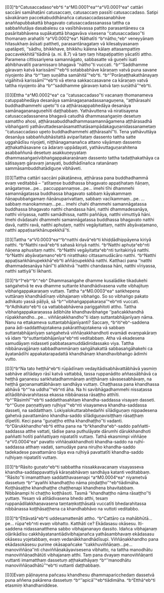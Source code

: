 [03]^b^Catusaccadaso^eb^ti ^a^M0.0001^ea^^a^V0.0001^ea^ cattāri saccāni samāhaṭāni catusaccaṃ, catusaccaṃ passīti catusaccadaso. Satipi sāvakānaṃ paccekabuddhānañca catusaccadassanabhāve anaññapubbakattā bhagavato catusaccadassanassa tattha ca sabbaññutāya dasabalesu ca vasībhāvassa pattito parasantānesu ca pasāritabhāvena supākaṭattā bhagavāva visesena ‘‘catusaccadaso’’ti thomanaṃ arahatīti ^a^V0.0002^ea^. Nāthatīti ^b^nātho,^eb^ veneyyānaṃ hitasukhaṃ āsīsati pattheti, parasantānagataṃ vā kilesabyasanaṃ upatāpeti, ‘‘sādhu, bhikkhave, bhikkhu kālena kālaṃ attasampattiṃ paccavekkhitā’’tiādinā (a. ni. 8.7) vā taṃ taṃ hitapaṭipattiṃ yācatīti attho. Paramena cittissariyena samannāgato, sabbasatte vā guṇehi īsati abhibhavatīti paramissaro bhagavā ‘‘nātho’’ti vuccati. ^b^‘‘Saddhamme gāravaṃ katvā karissāmī’’^eb^ti sotabbabhāve kāraṇaṃ vatvā puna savane niyojento āha ^b^‘‘taṃ suṇātha samāhitā’’^eb^ti. ^b^‘‘Porāṇaṭṭhakathānayaṃ vigāhitvā karissāmī’’^eb^ti vā etena sakkaccasavane ca kāraṇaṃ vatvā tattha niyojento āha ^b^‘‘saddhamme gāravaṃ katvā taṃ suṇāthā’’^eb^ti.

[03]Ettha ^a^M0.0002^ea^ ca ‘‘catusaccadaso’’ti vacanaṃ thomanameva catuppabhedāya desanāya samānagaṇanadassanaguṇena, ‘‘aṭṭhārasahi buddhadhammehi upeto’’ti ca aṭṭhārasappabhedāya desanāya samānagaṇanaguṇehīti daṭṭhabbaṃ. Yathāvuttena vā niratisayena catusaccadassanena bhagavā catudhā dhammasaṅgaṇiṃ desetuṃ samattho ahosi, aṭṭhārasabuddhadhammasamannāgamena aṭṭhārasadhā vibhaṅganti yathāvuttadesanāsamatthatāsampādakaguṇanidassanametaṃ ‘‘catusaccadaso upeto buddhadhammehi aṭṭhārasahī’’ti. Tena yathāvuttāya desanāya sabbaññubhāsitattā aviparītataṃ dassento tattha satte uggahādīsu niyojeti, niṭṭhānagamanañca attano vāyāmaṃ dassento aṭṭhakathāsavane ca ādaraṃ uppādayati, yathāvuttaguṇarahitena asabbaññunā desetuṃ asakkuṇeyyataṃ dhammasaṅgaṇīvibhaṅgappakaraṇānaṃ dassento tattha tadaṭṭhakathāya ca sātisayaṃ gāravaṃ janayati, buddhādīnañca ratanānaṃ sammāsambuddhatādiguṇe vibhāveti.

[03]Tattha cattāri saccāni pākaṭāneva, aṭṭhārasa pana buddhadhammā evaṃ veditabbā – ‘‘atītaṃse buddhassa bhagavato appaṭihataṃ ñāṇaṃ, anāgataṃse…pe… paccuppannaṃse…pe… imehi tīhi dhammehi samannāgatassa buddhassa bhagavato sabbaṃ kāyakammaṃ ñāṇapubbaṅgamaṃ ñāṇānuparivattaṃ, sabbaṃ vacīkammaṃ…pe. … sabbaṃ manokammaṃ…pe… imehi chahi dhammehi samannāgatassa buddhassa bhagavato natthi chandassa hāni, natthi dhammadesanāya, natthi vīriyassa, natthi samādhissa, natthi paññāya, natthi vimuttiyā hāni. Imehi dvādasahi dhammehi samannāgatassa buddhassa bhagavato natthi davā, natthi ravā, natthi aphuṭaṃ, natthi vegāyitattaṃ, natthi abyāvaṭamano, natthi appaṭisaṅkhānupekkhā’’ti.

[03]Tattha ^a^V0.0003^ea^^b^natthi davā^eb^ti khiḍḍādhippāyena kiriyā natthi. ^b^Natthi ravā^eb^ti sahasā kiriyā natthi. ^b^Natthi aphuṭa^eb^nti ñāṇena aphusitaṃ natthi. ^b^Natthi vegāyitatta^eb^nti turitakiriyā natthi. ^b^Natthi abyāvaṭamano^eb^ti niratthako cittasamudācāro natthi. ^b^Natthi appaṭisaṅkhānupekkhā^eb^ti aññāṇupekkhā natthi. Katthaci pana ‘‘natthi dhammadesanāya hānī’’ti alikhitvā ‘‘natthi chandassa hāni, natthi vīriyassa, natthi sattiyā’’ti likhanti.

[03]^b^1^eb^^b^.^eb^ Dhammasaṅgahe dhamme kusalādike tikadukehi saṅgahetvā te eva dhamme suttante khandhādivasena vutte vibhajituṃ vibhaṅgappakaraṇaṃ vuttaṃ. Tattha ^a^M0.0003^ea^ saṅkhepena vuttānaṃ khandhādīnaṃ vibhajanaṃ vibhaṅgo. So so vibhaṅgo pakato adhikato yassā pāḷiyā, sā ^b^‘‘vibhaṅgappakaraṇa’’^eb^nti vuccati. ^b^Adhikato^eb^ti ca vattabbabhāvena pariggahitoti attho. Tattha vibhaṅgappakaraṇassa ādibhūte khandhavibhaṅge ‘‘pañcakkhandhā rūpakkhandho…pe… viññāṇakkhandho’’ti idaṃ suttantabhājanīyaṃ nāma. Nanu na ettakameva suttantabhājanīyanti? Saccaṃ, ^b^iti^eb^-saddena pana ādi-saddatthajotakena pakāratthajotakena vā sabbaṃ suttantabhājanīyaṃ saṅgahetvā viññāṇakkhandhoti evamādi evaṃpakāraṃ vā idaṃ ^b^suttantabhājanīya^eb^nti veditabbaṃ. Atha vā ekadesena samudāyaṃ nidasseti pabbatasamuddādinidassako viya. Tattha nibbānavajjānaṃ sabbadhammānaṃ saṅgāhakattā sabbasaṅgāhakehi ca āyatanādīhi appakatarapadattā khandhānaṃ khandhavibhaṅgo ādimhi vutto.

[03]^b^Na tato heṭṭhā^eb^ti rūpādīnaṃ vedayitādisabhāvattābhāvā yasmiṃ sabhāve atītādayo rāsī katvā vattabbā, tassa ruppanādito aññassābhāvā ca heṭṭhā gaṇanesu saṅkhatadhammānaṃ aniṭṭhānaṃ sāvasesabhāvaṃ, na heṭṭhā gaṇanamattābhāvaṃ sandhāya vuttaṃ. Chaṭṭhassa pana khandhassa abhāvā ^b^‘‘na uddha’’^eb^nti āha. Na hi savibhāgadhammehi nissaṭassa atītādibhāvarahitassa ekassa nibbānassa rāsaṭṭho atthīti. ^b^‘‘Rāsimhī’’^eb^ti saddatthasahitaṃ khandha-saddassa visayaṃ dasseti. ^b^‘‘Guṇe paṇṇattiyaṃ ruḷhiya’’^eb^nti visayameva khandha-saddassa dasseti, na saddatthaṃ. Lokiyalokuttarabhedañhi sīlādiguṇaṃ nippadesena gahetvā pavattamāno khandha-saddo sīlādiguṇavisiṭṭhaṃ rāsaṭṭhaṃ dīpetīti. Keci pana ‘‘guṇaṭṭho ettha khandhaṭṭho’’ti vadanti. ^b^Dārukkhandho^eb^ti ettha pana na ^b^khandha^eb^-saddo paññatti-saddassa atthe vattati, tādise pana puthulāyate dārumhi dārukkhandhoti paññatti hotīti paññattiyaṃ nipatatīti vuttaṃ. Tathā ekasmimpi viññāṇe ^a^V0.0004^ea^ pavatto viññāṇakkhandhoti khandha-saddo na ruḷhī-saddassa atthaṃ vadati, samudāye pana niruḷho khandha-saddo tadekadese pavattamāno tāya eva ruḷhiyā pavattatīti khandha-saddo ruḷhiyaṃ nipatatīti vuttaṃ.

[03]^b^Rāsito guṇato^eb^ti sabbattha nissakkavacanaṃ visayasseva khandha-saddappavattiyā kāraṇabhāvaṃ sandhāya katanti veditabbaṃ. ‘‘Rāsito’’ti imamatthaṃ saddatthavasenapi ^a^M0.0004^ea^ niyametvā dassetuṃ ^b^‘‘ayañhi khandhaṭṭho nāma piṇḍaṭṭho’’^eb^tiādimāha. Koṭṭhāsaṭṭhe khandhaṭṭhe chaṭṭhenapi khandhena bhavitabbaṃ. Nibbānampi hi chaṭṭho koṭṭhāsoti. Tasmā ‘‘khandhaṭṭho nāma rāsaṭṭho’’ti yuttaṃ. Yesaṃ vā atītādivasena bhedo atthi, tesaṃ ruppanādilakkhaṇavasena taṃtaṃkoṭṭhāsatā vuccatīti bhedarahitassa nibbānassa koṭṭhāsaṭṭhena ca khandhabhāvo na vuttoti veditabbo.

[03]^b^Ettāvatā^eb^ti uddesamattenāti attho. ^b^Cattāro ca mahābhūtā…pe… rūpa^eb^nti evaṃ vibhatto. Katthāti ce? Ekādasasu okāsesu. Iti-saddena nidassanatthena sabbo vibhajananayo dassito. Idañca vibhajanaṃ oḷārikādīsu cakkhāyatanantiādivibhajanañca yathāsambhavaṃ ekādasasu okāsesu yojetabbaṃ, evaṃ vedanākkhandhādīsupi. Viññāṇakkhandho pana ekādasokāsesu purime okāsapañcake ‘‘cakkhuviññāṇaṃ…pe… manoviññāṇa’’nti chaviññāṇakāyavisesena vibhatto, na tattha manodhātu manoviññāṇadhātūti vibhajanaṃ atthi. Taṃ pana dvayaṃ manoviññāṇanti vuttanti imamatthaṃ dassetuṃ aṭṭhakathāyaṃ ^b^‘‘manodhātu manoviññāṇadhātū’’^eb^ti vuttanti daṭṭhabbaṃ.

[03]Evaṃ pāḷinayena pañcasu khandhesu dhammaparicchedaṃ dassetvā puna aññena pakārena dassetuṃ ^b^‘‘apicā’’^eb^tiādimāha. ^b^Etthā^eb^ti etasmiṃ khandhaniddese.